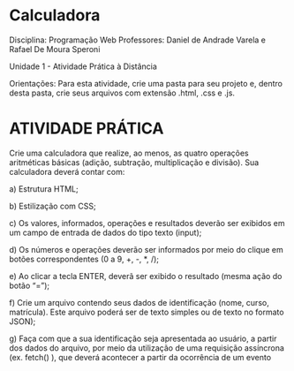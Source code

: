 # Calculadora

Disciplina: Programação Web
Professores: Daniel de Andrade Varela e Rafael De Moura Speroni

Unidade 1 - Atividade Prática à Distância

Orientações:
Para esta atividade, crie uma pasta para seu projeto e, dentro desta pasta, crie seus arquivos com extensão .html, .css e .js.

# ATIVIDADE PRÁTICA
Crie uma calculadora que realize, ao menos, as quatro operações aritméticas básicas (adição, subtração, multiplicação e divisão). Sua calculadora deverá contar com:

a) Estrutura HTML;

b) Estilização com CSS;

c) Os valores, informados, operações e resultados deverão ser exibidos em um campo de entrada de dados do tipo texto (input);

d) Os números e operações deverão ser informados por meio do clique em botões correspondentes (0 a 9, +, -, *, /);

e) Ao clicar a tecla ENTER, deverã ser exibido o resultado (mesma ação do botão “=”);

f) Crie um arquivo contendo seus dados de identificação (nome, curso, matrícula). Este arquivo poderá ser de texto simples ou de texto no formato JSON);

g) Faça com que a sua identificação seja apresentada ao usuário, a partir dos dados do arquivo, por meio da utilização de uma requisição assíncrona (ex. fetch() ), que deverá acontecer a partir da ocorrência de um evento
